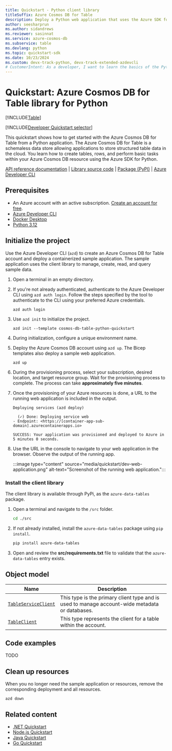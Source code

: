 ```yaml
---
title: Quickstart - Python client library
titleSuffix: Azure Cosmos DB for Table
description: Deploy a Python web application that uses the Azure SDK for Python to interact with Azure Cosmos DB for Table data in this quickstart.
author: seesharprun
ms.author: sidandrews
ms.reviewer: sasinnat
ms.service: azure-cosmos-db
ms.subservice: table
ms.devlang: python
ms.topic: quickstart-sdk
ms.date: 10/23/2024
ms.custom: devx-track-python, devx-track-extended-azdevcli
# CustomerIntent: As a developer, I want to learn the basics of the Python library so that I can build applications with Azure Cosmos DB for Table.
---
```


# Quickstart: Azure Cosmos DB for Table library for Python

[!INCLUDE[Table](../includes/appliesto-table.md)]

[!INCLUDE[Developer Quickstart selector](includes/quickstart/dev-selector.md)]

This quickstart shows how to get started with the Azure Cosmos DB for Table from a Python application. The Azure Cosmos DB for Table is a schemaless data store allowing applications to store structured table data in the cloud. You learn how to create tables, rows, and perform basic tasks within your Azure Cosmos DB resource using the Azure SDK for Python.

[API reference documentation](/python/api/azure-data-tables) | [Library source code](https://github.com/Azure/azure-sdk-for-python/blob/main/sdk/tables/azure-data-tables) | [Package (PyPI)](https://pypi.org/project/azure-data-tables) | [Azure Developer CLI](/azure/developer/azure-developer-cli/overview)

## Prerequisites

- An Azure account with an active subscription. [Create an account for free](https://azure.microsoft.com/free/?WT.mc_id=A261C142F).
- [Azure Developer CLI](/azure/developer/azure-developer-cli/install-azd)
- [Docker Desktop](https://www.docker.com/products/docker-desktop/)
- [Python 3.12](https://www.python.org/downloads/)

## Initialize the project

Use the Azure Developer CLI (`azd`) to create an Azure Cosmos DB for Table account and deploy a containerized sample application. The sample application uses the client library to manage, create, read, and query sample data.

1. Open a terminal in an empty directory.

1. If you're not already authenticated, authenticate to the Azure Developer CLI using `azd auth login`. Follow the steps specified by the tool to authenticate to the CLI using your preferred Azure credentials.

    ```azurecli
    azd auth login
    ```

1. Use `azd init` to initialize the project.

    ```azurecli
    azd init --template cosmos-db-table-python-quickstart
    ```

1. During initialization, configure a unique environment name.

1. Deploy the Azure Cosmos DB account using `azd up`. The Bicep templates also deploy a sample web application.

    ```azurecli
    azd up
    ```

1. During the provisioning process, select your subscription, desired location, and target resource group. Wait for the provisioning process to complete. The process can take **approximately five minutes**.

1. Once the provisioning of your Azure resources is done, a URL to the running web application is included in the output.

    ```output
    Deploying services (azd deploy)
    
      (✓) Done: Deploying service web
    - Endpoint: <https://[container-app-sub-domain].azurecontainerapps.io>
    
    SUCCESS: Your application was provisioned and deployed to Azure in 5 minutes 0 seconds.
    ```

1. Use the URL in the console to navigate to your web application in the browser. Observe the output of the running app.

    :::image type="content" source="media/quickstart/dev-web-application.png" alt-text="Screenshot of the running web application.":::

### Install the client library

The client library is available through PyPi, as the `azure-data-tables` package.

1. Open a terminal and navigate to the `/src` folder.

    ```bash
    cd ./src
    ```

1. If not already installed, install the `azure-data-tables` package using `pip install`.

    ```bash
    pip install azure-data-tables
    ```

1. Open and review the **src/requirements.txt** file to validate that the `azure-data-tables` entry exists.

## Object model

| Name | Description |
| --- | --- |
| [`TableServiceClient`](/python/api/azure-data-tables/azure.data.tables.tableserviceclient) | This type is the primary client type and is used to manage account-wide metadata or databases. |
| [`TableClient`](/python/api/azure-data-tables/azure.data.tables.tableclient) | This type represents the client for a table within the account. |

## Code examples

TODO

## Clean up resources

When you no longer need the sample application or resources, remove the corresponding deployment and all resources.

```azurecli
azd down
```

## Related content

- [.NET Quickstart](quickstart-dotnet.md)
- [Node.js Quickstart](quickstart-nodejs.md)
- [Java Quickstart](quickstart-java.md)
- [Go Quickstart](quickstart-go.md)
